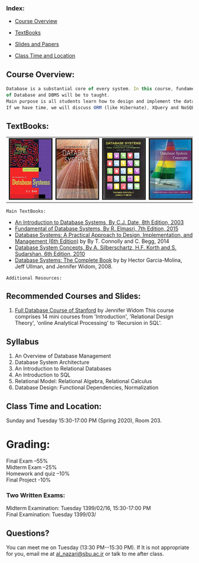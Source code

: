 ### **Index:**
- [Course Overview](#Course-Overview)
- [TextBooks](#TextBooks)
- [Slides and Papers](#Slides-and-Papers)

- [Class Time and Location](#Class-Time-and-Location)

## <a name="Course-Overview"></a>Course Overview:
```javascript
Database is a substantial core of every system. In this course, fundamental concepts 
of Database and DBMS will be to taught.
Main purpose is all students learn how to design and implement the data tier of every system. 
If we have time, we will discuss ORM (like Hibernate), XQuery and NoSQL.
```
## <a name="TextBooks"></a>TextBooks:

<table class="tg">
  <tr>
    <td class="tg-0lax"><img src="images/cjdate.jpg" alt="" border='3' height='160' width='170' /></td>
    <td class="tg-0lax"><img src="images/elmasri.jpg" alt="" border='3' height='160' width='170' /></td>
    <td class="tg-0lax"><img src="images/connolly.jpg" alt="" border='3' height='160' width='170' /></td>
    <td class="tg-0lax"><img src="images/silberschatz.jpg" alt="" border='3' height='160' width='170' /></td>
  </tr>
</table>

```
Main TextBooks:
```
* [An Introduction to Database Systems, By C.J. Date, 8th Edition, 2003](https://www.amazon.com/Introduction-Database-Systems-8th/dp/0321197844)
* [Fundamental of Database Systems, By R. Elmasri, 7th Edition, 2015](https://www.amazon.com/Fundamentals-Database-Systems-Ramez-Elmasri/dp/0133970779)
* [Database Systems: A Practical Approach to Design, Implementation, and Management (6th Edition)](https://www.amazon.com/Database-Systems-Practical-Implementation-Management/dp/0132943263) by By T. Connolly and C. Begg, 2014
* [Database System Concepts, By A. Silberschartz, H.F. Korth and S. Sudarshan, 6th Edition, 2010](https://www.amazon.com/Database-Concepts-Abraham-Silberschatz-Professor/dp/0073523321)
* [Database Systems: The Complete Book](http://infolab.stanford.edu/~ullman/dscb.html) by by Hector Garcia-Molina, Jeff Ullman, and Jennifer Widom, 2008.

```
Additional Resources:
```

## <a name="slides"></a>Recommended Courses and Slides:
1. [Full Database Course of Stanford](https://lagunita.stanford.edu) by Jennifer Widom
  This course comprises 14 mini courses from 'Introduction', 'Relational Design Theory', 'online Analytical Processing' to 'Recursion in SQL'.
 
 ## <a name='syllabus' />Syllabus
 1. An Overview of Database Management
 2. Database System Architecture
 3. An Introduction to Relational Databases
 4. An Introduction to SQL
 5. Relational Model: Relational Algebra, Relational Calculus
 6. Database Design: Functional Dependencies, Normalization
 
## <a name="Class-Time-and-Location"></a>Class Time and Location:
Sunday and Tuesday 15:30-17:00 PM (Spring 2020), Room 203. 

# <a name="Grading"></a>Grading:

Final Exam –55% </br>
Midterm Exam –25% </br>
Homework and quiz –10%  </br>
Final Project -10% </br>

### <a name="Two-Written-Exams"></a>Two Written Exams:
Midterm Examination: Tuesday 1399/02/16, 15:30-17:00 PM<br/>
Final Examination: Tuesday 1399/03/ <br/>

## <a name="Questions"></a>Questions?
You can meet me on Tuesday (13:30 PM--15:30 PM).
If It is not appropriate for you, email me at al_nazari@sbu.ac.ir or talk to me after class. 

